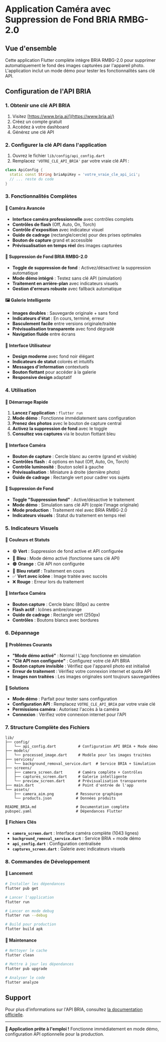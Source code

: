 # Application Caméra avec Suppression de Fond BRIA RMBG-2.0

## Vue d'ensemble

Cette application Flutter complète intègre BRIA RMBG-2.0 pour supprimer automatiquement le fond des images capturées par l'appareil photo. L'application inclut un mode démo pour tester les fonctionnalités sans clé API.

## Configuration de l'API BRIA

### 1. Obtenir une clé API BRIA

1. Visitez [https://www.bria.ai/](https://www.bria.ai/)
2. Créez un compte gratuit
3. Accédez à votre dashboard
4. Générez une clé API

### 2. Configurer la clé API dans l'application

1. Ouvrez le fichier `lib/config/api_config.dart`
2. Remplacez `'VOTRE_CLE_API_BRIA'` par votre vraie clé API :

```dart
class ApiConfig {
  static const String briaApiKey = 'votre_vraie_cle_api_ici';
  // ... reste du code
}
```

### 3. Fonctionnalités Complètes

#### 📸 **Caméra Avancée**

- **Interface caméra professionnelle** avec contrôles complets
- **Contrôles de flash** (Off, Auto, On, Torch)
- **Contrôle d'exposition** avec indicateur visuel
- **Guide de cadrage** (rectangle/cercle) pour des prises optimales
- **Bouton de capture** grand et accessible
- **Prévisualisation en temps réel** des images capturées

#### 🎨 **Suppression de Fond BRIA RMBG-2.0**

- **Toggle de suppression de fond** : Activez/désactivez la suppression automatique
- **Mode démo intégré** : Testez sans clé API (simulation)
- **Traitement en arrière-plan** avec indicateurs visuels
- **Gestion d'erreurs robuste** avec fallback automatique

#### 🖼️ **Galerie Intelligente**

- **Images doubles** : Sauvegarde originale + sans fond
- **Indicateurs d'état** : En cours, terminé, erreur
- **Basculement facile** entre versions originale/traitée
- **Prévisualisation transparente** avec fond dégradé
- **Navigation fluide** entre écrans

#### 🎯 **Interface Utilisateur**

- **Design moderne** avec fond noir élégant
- **Indicateurs de statut** colorés et intuitifs
- **Messages d'information** contextuels
- **Bouton flottant** pour accéder à la galerie
- **Responsive design** adaptatif

### 4. Utilisation

#### 🚀 **Démarrage Rapide**

1. **Lancez l'application** : `flutter run`
2. **Mode démo** : Fonctionne immédiatement sans configuration
3. **Prenez des photos** avec le bouton de capture central
4. **Activez la suppression de fond** avec le toggle
5. **Consultez vos captures** via le bouton flottant bleu

#### 📱 **Interface Caméra**

- **Bouton de capture** : Cercle blanc au centre (grand et visible)
- **Contrôles flash** : 4 options en haut (Off, Auto, On, Torch)
- **Contrôle luminosité** : Bouton soleil à gauche
- **Prévisualisation** : Miniature à droite (dernière photo)
- **Guide de cadrage** : Rectangle vert pour cadrer vos sujets

#### 🎨 **Suppression de Fond**

- **Toggle "Suppression fond"** : Active/désactive le traitement
- **Mode démo** : Simulation sans clé API (copie l'image originale)
- **Mode production** : Traitement réel avec BRIA RMBG-2.0
- **Indicateurs visuels** : Statut du traitement en temps réel

### 5. Indicateurs Visuels

#### 🎨 **Couleurs et Statuts**

- 🟢 **Vert** : Suppression de fond active et API configurée
- 🔵 **Bleu** : Mode démo activé (fonctionne sans clé API)
- 🟠 **Orange** : Clé API non configurée
- 🔄 **Bleu rotatif** : Traitement en cours
- ✅ **Vert avec icône** : Image traitée avec succès
- ❌ **Rouge** : Erreur lors du traitement

#### 📱 **Interface Caméra**

- **Bouton capture** : Cercle blanc (80px) au centre
- **Flash actif** : Icônes ambre/orange
- **Guide de cadrage** : Rectangle vert (250px)
- **Contrôles** : Boutons blancs avec bordures

### 6. Dépannage

#### 🔧 **Problèmes Courants**

- **"Mode démo activé"** : Normal ! L'app fonctionne en simulation
- **"Clé API non configurée"** : Configurez votre clé API BRIA
- **Bouton capture invisible** : Vérifiez que l'appareil photo est initialisé
- **Erreur de traitement** : Vérifiez votre connexion internet et quota API
- **Images non traitées** : Les images originales sont toujours sauvegardées

#### 🚨 **Solutions**

- **Mode démo** : Parfait pour tester sans configuration
- **Configuration API** : Remplacez `VOTRE_CLE_API_BRIA` par votre vraie clé
- **Permissions caméra** : Autorisez l'accès à la caméra
- **Connexion** : Vérifiez votre connexion internet pour l'API

### 7. Structure Complète des Fichiers

```
lib/
├── config/
│   └── api_config.dart          # Configuration API BRIA + Mode démo
├── models/
│   └── processed_image.dart     # Modèle pour les images traitées
├── services/
│   └── background_removal_service.dart  # Service BRIA + Simulation
├── screens/
│   ├── camera_screen.dart       # Caméra complète + Contrôles
│   ├── captures_screen.dart     # Galerie intelligente
│   └── preview_screen.dart      # Prévisualisation transparente
├── main.dart                    # Point d'entrée de l'app
└── assets/
    ├── camera_aim.png          # Ressource graphique
    └── products.json           # Données produits

README_BRIA.md                  # Documentation complète
pubspec.yaml                    # Dépendances Flutter
```

#### 📁 **Fichiers Clés**

- **`camera_screen.dart`** : Interface caméra complète (1043 lignes)
- **`background_removal_service.dart`** : Service BRIA + mode démo
- **`api_config.dart`** : Configuration centralisée
- **`captures_screen.dart`** : Galerie avec indicateurs visuels

### 8. Commandes de Développement

#### 🚀 **Lancement**

```bash
# Installer les dépendances
flutter pub get

# Lancer l'application
flutter run

# Lancer en mode debug
flutter run --debug

# Build pour production
flutter build apk
```

#### 🔧 **Maintenance**

```bash
# Nettoyer le cache
flutter clean

# Mettre à jour les dépendances
flutter pub upgrade

# Analyser le code
flutter analyze
```

## Support

Pour plus d'informations sur l'API BRIA, consultez [la documentation officielle](https://docs.bria.ai/).

---

**🎉 Application prête à l'emploi !** Fonctionne immédiatement en mode démo, configuration API optionnelle pour la production.
